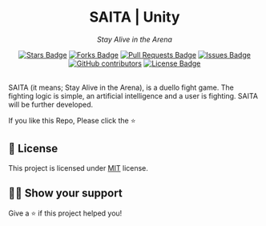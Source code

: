 <h1 align="center">SAITA | Unity</h1>
<p align="center"><i>Stay Alive in the Arena</i></p>
<div align="center">
  <a href="https://github.com/mustafakbaser/SAITA-Unity-Project/stargazers"><img src="https://img.shields.io/github/stars/mustafakbaser/SAITA-Unity-Project" alt="Stars Badge"/></a>
<a href="https://github.com/mustafakbaser/SAITA-Unity-Project/network/members"><img src="https://img.shields.io/github/forks/mustafakbaser/SAITA-Unity-Project" alt="Forks Badge"/></a>
<a href="https://github.com/mustafakbaser/SAITA-Unity-Project/pulls"><img src="https://img.shields.io/github/issues-pr/mustafakbaser/SAITA-Unity-Project" alt="Pull Requests Badge"/></a>
<a href="https://github.com/mustafakbaser/SAITA-Unity-Project/issues"><img src="https://img.shields.io/github/issues/mustafakbaser/SAITA-Unity-Project" alt="Issues Badge"/></a>
<a href="https://github.com/mustafakbaser/SAITA-Unity-Project/graphs/contributors"><img alt="GitHub contributors" src="https://img.shields.io/github/contributors/mustafakbaser/SAITA-Unity-Project?color=2b9348"></a>
<a href="https://github.com/mustafakbaser/SAITA-Unity-Project/blob/master/LICENSE"><img src="https://img.shields.io/github/license/mustafakbaser/SAITA-Unity-Project?color=2b9348" alt="License Badge"/></a>
</div>
<br>

SAITA (it means; Stay Alive in the Arena), is a duello fight game. The fighting logic is simple, an artificial intelligence and a user is fighting. SAITA will be further developed.

If you like this Repo, Please click the :star:


## :pencil: License

This project is licensed under [MIT](https://opensource.org/licenses/MIT) license.

## :man_astronaut: Show your support

Give a ⭐️ if this project helped you!

